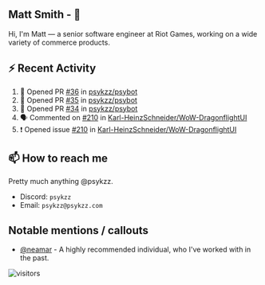 <!--
[![PsyKzz's github stats](https://github-readme-stats.vercel.app/api?username=psykzz&show_icons=true)](https://github.com/anuraghazra/github-readme-stats)
-->

## Matt Smith - 👋
Hi, I'm Matt — a senior software engineer at Riot Games, working on a wide variety of commerce products.

## ⚡ Recent Activity

<!--START_SECTION:activity-->
1. 💪 Opened PR [#36](https://github.com/psykzz/psybot/pull/36) in [psykzz/psybot](https://github.com/psykzz/psybot)
2. 💪 Opened PR [#35](https://github.com/psykzz/psybot/pull/35) in [psykzz/psybot](https://github.com/psykzz/psybot)
3. 💪 Opened PR [#34](https://github.com/psykzz/psybot/pull/34) in [psykzz/psybot](https://github.com/psykzz/psybot)
4. 🗣 Commented on [#210](https://github.com/Karl-HeinzSchneider/WoW-DragonflightUI/issues/210) in [Karl-HeinzSchneider/WoW-DragonflightUI](https://github.com/Karl-HeinzSchneider/WoW-DragonflightUI)
5. ❗️ Opened issue [#210](https://github.com/Karl-HeinzSchneider/WoW-DragonflightUI/issues/210) in [Karl-HeinzSchneider/WoW-DragonflightUI](https://github.com/Karl-HeinzSchneider/WoW-DragonflightUI)
<!--END_SECTION:activity-->


## 📫 How to reach me

Pretty much anything @psykzz.

- Discord: `psykzz`
- Email: `psykzz@psykzz.com`


## Notable mentions / callouts

 - [@neamar](https://github.com/neamar) - A highly recommended individual, who I've worked with in the past.


![visitors](https://visitor-badge.glitch.me/badge?page_id=psykzz/psykzz)


